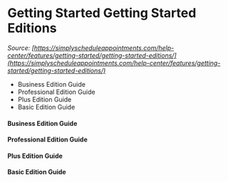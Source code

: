 # Getting Started Getting Started Editions


*Source: [https://simplyscheduleappointments.com/help-center/features/getting-started/getting-started-editions/](https://simplyscheduleappointments.com/help-center/features/getting-started/getting-started-editions/)*

- Business Edition Guide
- Professional Edition Guide
- Plus Edition Guide
- Basic Edition Guide

#### Business Edition Guide

#### Professional Edition Guide

#### Plus Edition Guide

#### Basic Edition Guide
